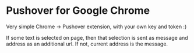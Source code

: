 # Pushover for Google Chrome

Very simple Chrome -> Pushover extension, with your own key and token :)

If some text is selected on page, then that selection is sent as message
and address as an additional url. If not, current address is the message.
